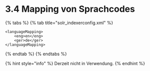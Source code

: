 # 3.4 Mapping von Sprachcodes

{% tabs %}
{% tab title="solr\_indexerconfig.xml" %}
```markup
<languageMapping>
    <eng>en</eng>
    <ger>de</ger>
</languageMapping>
```
{% endtab %}
{% endtabs %}

{% hint style="info" %}
Derzeit nicht in Verwendung. 
{% endhint %}

